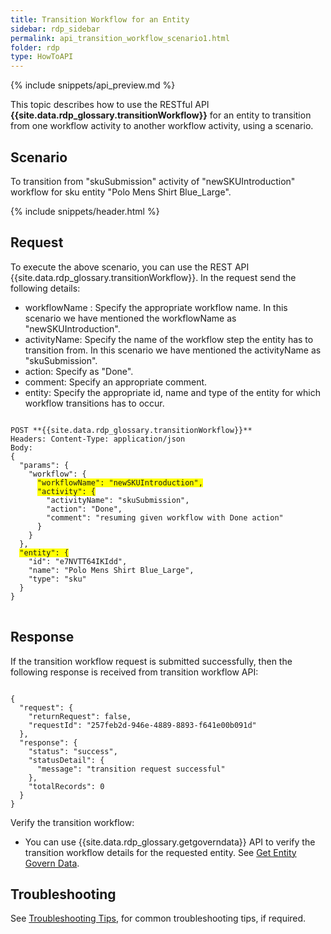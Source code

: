 ```yaml
---
title: Transition Workflow for an Entity
sidebar: rdp_sidebar
permalink: api_transition_workflow_scenario1.html
folder: rdp
type: HowToAPI
---
```


{% include snippets/api_preview.md %}

This topic describes how to use the RESTful API **{{site.data.rdp_glossary.transitionWorkflow}}** for an entity to transition from one workflow activity to another workflow activity, using a scenario.

## Scenario

To transition from "skuSubmission" activity of "newSKUIntroduction" workflow for sku entity "Polo Mens Shirt Blue_Large".

{% include snippets/header.html %}

## Request

To execute the above scenario, you can use the REST API {{site.data.rdp_glossary.transitionWorkflow}}. In the request send the following details:

* workflowName : Specify the appropriate workflow name. In this scenario we have mentioned the workflowName as "newSKUIntroduction".
* activityName: Specify the name of the workflow step the entity has to transition from. In this scenario we have mentioned the activityName as "skuSubmission".
* action: Specify as "Done".
* comment: Specify an appropriate comment.
* entity: Specify the appropriate id, name and type of the entity for which workflow transitions has to occur.

<pre>
<code>
POST **{{site.data.rdp_glossary.transitionWorkflow}}**
Headers: Content-Type: application/json
Body:
{
  "params": {
    "workflow": {
      <span style="background-color: #FFFF00">"workflowName": "newSKUIntroduction",</span>
      <span style="background-color: #FFFF00">"activity": {</span>
        "activityName": "skuSubmission",
        "action": "Done",
        "comment": "resuming given workflow with Done action"
      }
    }
  },
  <span style="background-color: #FFFF00">"entity": {</span>
    "id": "e7NVTT64IKIdd",
    "name": "Polo Mens Shirt Blue_Large",
    "type": "sku"
  }
}
</code>
</pre>

## Response

If the transition workflow request is submitted successfully, then the following response is received from transition workflow API:

<pre><code>
{
  "request": {
    "returnRequest": false,
    "requestId": "257feb2d-946e-4889-8893-f641e00b091d"
  },
  "response": {
    "status": "success",
    "statusDetail": {
      "message": "transition request successful"
    },
    "totalRecords": 0
  }
}
</code></pre>

Verify the transition workflow:
* You can use {{site.data.rdp_glossary.getgoverndata}} API to verify the transition workflow details for the requested entity. See [Get Entity Govern Data](api_get_govern_data.html).

## Troubleshooting

See [Troubleshooting Tips](api_troubleshooting_tips.html), for common troubleshooting tips, if required.